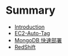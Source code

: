 # Summary

* [Introduction](README.md)
* [EC2-Auto-Tag](EC2_Auto_Tag.md)
* [MongoDB 快速部署](MangoDB.md)
* [RedShift](RedShift_MySQL.md)

